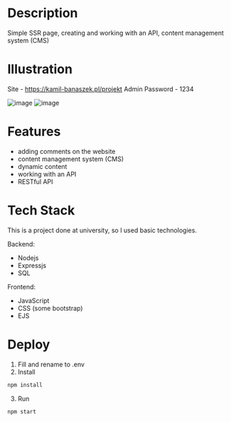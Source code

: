 # Description 
Simple SSR page, creating and working with an API, content management system (CMS)

# Illustration
Site - https://kamil-banaszek.pl/projekt Admin Password - 1234

![image](https://github.com/Cr3ativeCod3r/SSR-with-CMS-site/assets/117399144/f0eb65d9-5cb4-44b0-bf52-86ce7af40c8d)
![image](https://github.com/Cr3ativeCod3r/SSR-with-CMS-site/assets/117399144/d97c116a-01b5-4a72-9320-e69cd781a022)

# Features
- adding comments on the website
- content management system (CMS)
- dynamic content
- working with an API
- RESTful API

# Tech Stack
This is a project done at university, so I used basic technologies.

Backend:
- Nodejs
- Expressjs
- SQL

Frontend:
- JavaScript
- CSS (some bootstrap)
- EJS

# Deploy

1. Fill and rename to .env
2. Install
```bash
npm install
```
3. Run
```bash
npm start
```

